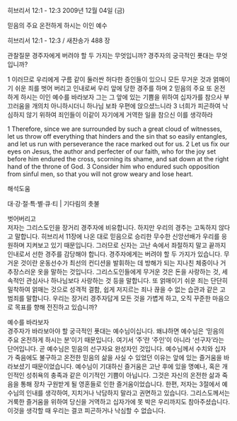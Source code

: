 히브리서 12:1 - 12:3 
2009년 12월 04일 (금)

믿음의 주요 온전하게 하시는 이인 예수



히브리서 12:1 - 12:3 / 새찬송가 488 장


관찰질문
경주자에게 버려야 할 두 가지는 무엇입니까?
경주자의 궁극적인 푯대는 무엇입니까?

1 이러므로 우리에게 구름 같이 둘러싼 허다한 증인들이 있으니 모든 무거운 것과 얽매이기 쉬운 죄를 벗어 버리고 인내로써 우리 앞에 당한 경주를 하며 2 믿음의 주요 또 온전하게 하시는 이인 예수를 바라보자 그는 그 앞에 있는 기쁨을 위하여 십자가를 참으사 부끄러움을 개의치 아니하시더니 하나님 보좌 우편에 앉으셨느니라 3 너희가 피곤하여 낙심하지 않기 위하여 죄인들이 이같이 자기에게 거역한 일을 참으신 이를 생각하라  

1 Therefore, since we are surrounded by such a great cloud of witnesses, let us throw off everything that hinders and the sin that so easily entangles, and let us run with perseverance the race marked out for us. 2 Let us fix our eyes on Jesus, the author and perfecter of our faith, who for the joy set before him endured the cross, scorning its shame, and sat down at the right hand of the throne of God. 3 Consider him who endured such opposition from sinful men, so that you will not grow weary and lose heart.

해석도움





대·강·절·특·별·큐·티  | 기다림의 촛불

벗어버리고  
저자는 그리스도인을 장거리 경주자에 비유합니다. 하지만 우리의 경주는 고독하지 않다고 말합니다. 히브리서 11장에 나온 대로 믿음으로 승리한 무수한 신앙선배가 우리를 응원하며 지켜보고 있기 때문입니다. 그러므로 신자는 고난 속에서 좌절하지 말고 끝까지 인내로서 선한 경주를 감당해야 합니다. 경주자에게는 버려야 할 두 가지가 있습니다. 무거운 것이란 운동선수가 최선의 컨디션을 발휘하는 데 방해가 되는 지나친 체중이나 거추장스러운 옷을 말하는 것입니다. 그리스도인들에게 무거운 것은 돈을 사랑하는 것, 세속적인 관심사나 하나님보다 사랑하는 것 등을 말합니다. 또 얽매이기 쉬운 죄는 단단히 밀착하여 얽매는 것으로 성격적 결함, 쉽게 저지르는 죄나 끊을 수 없는 습관과 같은 고범죄를 말합니다. 우리는 장거리 경주자답게 모든 것을 가볍게 하고, 오직 꾸준한 마음으로 목표를 향해 전진하고 있습니까?

예수를 바라보자  
경주자가 바라보아야 할 궁극적인 푯대는 예수님이십니다. 왜냐하면 예수님은 ‘믿음의 주요 온전하게 하시는 분’이기 때문입니다. 여기서 ‘주’란 ‘주인’이 아니라 ‘선구자’라는 단어입니다. 곧 예수님은 믿음의 선구자요 완성자인 것입니다. 예수님께서 수치와 십자가 죽음에도 불구하고 온전한 믿음의 삶을 사실 수 있었던 이유는 앞에 있는 즐거움을 바라보셨기 때문이었습니다. 예수님이 기대하신 즐거움은 고난 후에 있을 명예나, 혹은 개인적인 성취욕의 충족과 같은 이기적인 기쁨이 아닙니다. 그것은 자신의 온전한 삶과 죽음을 통해 장차 구원받게 될 영혼들로 인한 즐거움이었습니다. 한편, 저자는 3절에서 예수님의 인내를 생각하여, 지치거나 낙담하지 말라고 권면하고 있습니다. 그리스도께서는 거룩한 즐거움을 위하여 당신을 거역하고 십자가에 못 박은 우리까지도 참아주셨습니다. 이것을 생각할 때 우리는 결코 피곤하거나 낙심할 수 없습니다.